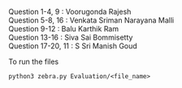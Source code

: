 Question 1-4, 9    : Voorugonda Rajesh  
Question 5-8, 16   : Venkata Sriman Narayana Malli  
Question 9-12      : Balu Karthik Ram  
Question 13-16     : Siva Sai Bommisetty  
Question 17-20, 11 : S Sri Manish Goud  


To run the files  

```
python3 zebra.py Evaluation/<file_name>
```